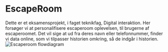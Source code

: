 # EscapeRoom
Dette er et eksamensprojekt, i faget teknikfag, Digital interaktion. Her forsøger vi at personalifisere escaperoom oplevelsen, til brugerne af escaperoomet. Det vil sige at ud fra deres navn eller telefonnummer, finder vi data online, som vi tilpasser historien omkring, så de indgår i historien.
![Escaperoom flowdiagram](https://github.com/mmmaaddss/EscapeRoom/blob/main/Gruppe%201%2C%20i%20får%20en%2012!.jpg)

